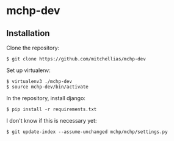 mchp-dev
========

Installation
------------

Clone the repository:
```
$ git clone https://github.com/mitchellias/mchp-dev
```
Set up virtualenv: 
```
$ virtualenv3 ./mchp-dev
$ source mchp-dev/bin/activate
```
In the repository, install django:
```
$ pip install -r requirements.txt
```
I don't know if this is necessary yet:
```
$ git update-index --assume-unchanged mchp/mchp/settings.py
```
